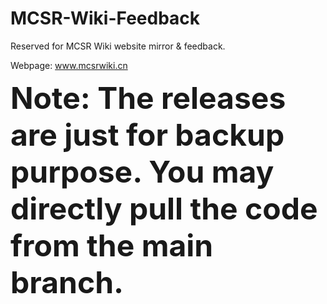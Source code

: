 # MCSR-Wiki-Feedback

Reserved for MCSR Wiki website mirror & feedback.

Webpage: www.mcsrwiki.cn

<strong><font size=8>Note: The releases are just for backup purpose. You may directly pull the code from the main branch.</font></strong>
